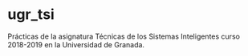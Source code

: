 # ugr_tsi
Prácticas de la asignatura Técnicas de los Sistemas Inteligentes curso 2018-2019 en la Universidad de Granada.
